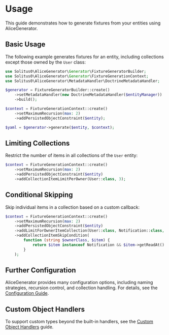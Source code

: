 # Usage

This guide demonstrates how to generate fixtures from your entities using AliceGenerator.

## Basic Usage

The following example generates fixtures for an entity, including collections except those owned by the `User` class:

```php
use Solitus0\AliceGenerator\Generator\FixtureGeneratorBuilder;
use Solitus0\AliceGenerator\Generator\FixtureGenerationContext;
use Solitus0\AliceGenerator\MetadataHandler\DoctrineMetadataHandler;

$generator = FixtureGeneratorBuilder::create()
    ->setMetadataHandler(new DoctrineMetadataHandler($entityManager))
    ->build();

$context = FixtureGenerationContext::create()
    ->setMaximumRecursion(max: 2)
    ->addPersistedObjectConstraint($entity);

$yaml = $generator->generate($entity, $context);
```

## Limiting Collections

Restrict the number of items in all collections of the `User` entity:

```php
$context = FixtureGenerationContext::create()
    ->setMaximumRecursion(max: 2)
    ->addPersistedObjectConstraint($entity)
    ->addCollectionItemLimitPerOwner(User::class, 3);
```

## Conditional Skipping

Skip individual items in a collection based on a custom callback:

```php
$context = FixtureGenerationContext::create()
    ->setMaximumRecursion(max: 2)
    ->addPersistedObjectConstraint($entity)
    ->addLimitForOwnerItemCollection(User::class, Notification::class, 5)
    ->addCollectionItemSkipCondition(
        function (string $ownerClass, $item) {
            return $item instanceof Notification && $item->getReadAt() !== null;
        }
    );
```

## Further Configuration

AliceGenerator provides many configuration options, including naming strategies, recursion control, and collection handling. For details, see the [Configuration Guide](configuration.md).

## Custom Object Handlers

To support custom types beyond the built-in handlers, see the [Custom Object Handlers](custom-object-handlers.md) guide.